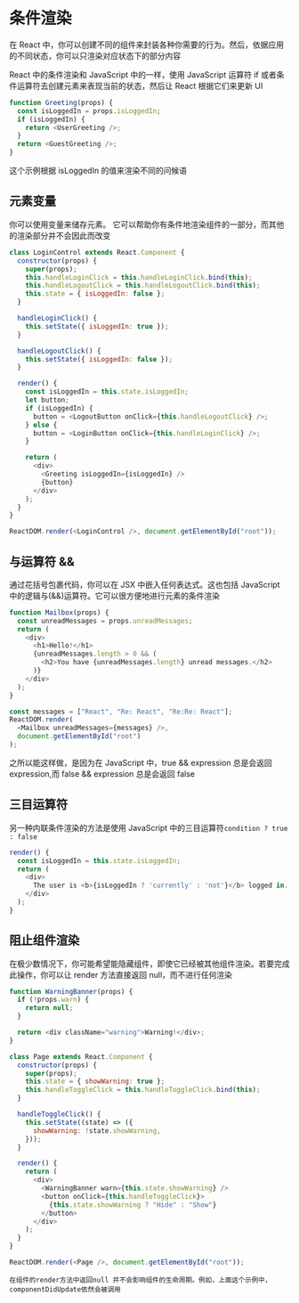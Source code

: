 # 条件渲染

在 React 中，你可以创建不同的组件来封装各种你需要的行为。然后，依据应用的不同状态，你可以只渲染对应状态下的部分内容

React 中的条件渲染和 JavaScript 中的一样，使用 JavaScript 运算符 if 或者条件运算符去创建元素来表现当前的状态，然后让 React 根据它们来更新 UI

```javascript
function Greeting(props) {
  const isLoggedIn = props.isLoggedIn;
  if (isLoggedIn) {
    return <UserGreeting />;
  }
  return <GuestGreeting />;
}
```

这个示例根据 isLoggedIn 的值来渲染不同的问候语

## 元素变量

你可以使用变量来储存元素。 它可以帮助你有条件地渲染组件的一部分，而其他的渲染部分并不会因此而改变

```javascript
class LoginControl extends React.Component {
  constructor(props) {
    super(props);
    this.handleLoginClick = this.handleLoginClick.bind(this);
    this.handleLogoutClick = this.handleLogoutClick.bind(this);
    this.state = { isLoggedIn: false };
  }

  handleLoginClick() {
    this.setState({ isLoggedIn: true });
  }

  handleLogoutClick() {
    this.setState({ isLoggedIn: false });
  }

  render() {
    const isLoggedIn = this.state.isLoggedIn;
    let button;
    if (isLoggedIn) {
      button = <LogoutButton onClick={this.handleLogoutClick} />;
    } else {
      button = <LoginButton onClick={this.handleLoginClick} />;
    }

    return (
      <div>
        <Greeting isLoggedIn={isLoggedIn} />
        {button}
      </div>
    );
  }
}

ReactDOM.render(<LoginControl />, document.getElementById("root"));
```

## 与运算符 &&

通过花括号包裹代码，你可以在 JSX 中嵌入任何表达式。这也包括 JavaScript 中的逻辑与(&&)运算符。它可以很方便地进行元素的条件渲染

```javascript
function Mailbox(props) {
  const unreadMessages = props.unreadMessages;
  return (
    <div>
      <h1>Hello!</h1>
      {unreadMessages.length > 0 && (
        <h2>You have {unreadMessages.length} unread messages.</h2>
      )}
    </div>
  );
}

const messages = ["React", "Re: React", "Re:Re: React"];
ReactDOM.render(
  <Mailbox unreadMessages={messages} />,
  document.getElementById("root")
);
```

之所以能这样做，是因为在 JavaScript 中，true && expression 总是会返回 expression,而 false && expression 总是会返回 false

## 三目运算符

另一种内联条件渲染的方法是使用 JavaScript 中的三目运算符`condition ? true : false`

```javascript
render() {
  const isLoggedIn = this.state.isLoggedIn;
  return (
    <div>
      The user is <b>{isLoggedIn ? 'currently' : 'not'}</b> logged in.
    </div>
  );
}
```

## 阻止组件渲染

在极少数情况下，你可能希望能隐藏组件，即使它已经被其他组件渲染。若要完成此操作，你可以让 render 方法直接返回 null，而不进行任何渲染

```javascript
function WarningBanner(props) {
  if (!props.warn) {
    return null;
  }

  return <div className="warning">Warning!</div>;
}

class Page extends React.Component {
  constructor(props) {
    super(props);
    this.state = { showWarning: true };
    this.handleToggleClick = this.handleToggleClick.bind(this);
  }

  handleToggleClick() {
    this.setState((state) => ({
      showWarning: !state.showWarning,
    }));
  }

  render() {
    return (
      <div>
        <WarningBanner warn={this.state.showWarning} />
        <button onClick={this.handleToggleClick}>
          {this.state.showWarning ? "Hide" : "Show"}
        </button>
      </div>
    );
  }
}

ReactDOM.render(<Page />, document.getElementById("root"));
```

`在组件的render方法中返回null 并不会影响组件的生命周期。例如，上面这个示例中，componentDidUpdate依然会被调用`
